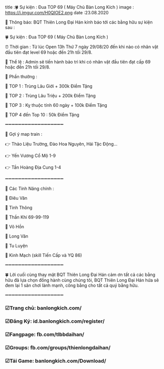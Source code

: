 title :🍀 Sự kiện : Đua TOP 69 ( Máy Chủ Bàn Long Kích )
image : https://i.imgur.com/H0QIOE2.png
date  :23.08.2020

🎀 Thông báo: BQT Thiên Long Đại Hán kính báo tới các bằng hữu sự kiện sau :

🍀 Sự kiện : Đua TOP 69 ( Máy Chủ Bàn Long Kích )

⏰ Thời gian : Từ lúc Open 13h Thứ 7 ngày 29/08/20 đến khi nào có nhân vật đầu tiên đạt level 69 hoặc đến 21h tối 29/8.

🔰 Thể lệ : Admin sẽ tiến hành bảo trì khi có nhân vật đầu tiên đạt cấp 69 hoặc đến 21h tối 29/8.

🔰 Phần thưởng : 

🏁 TOP 1 : Trùng Lâu Giới + 300k Điểm Tặng

🏁 TOP 2 : Trùng Lâu Triệu + 200k Điểm Tặng

🏁 TOP 3 : Kỵ thuộc tính 60 ngày + 100k Điểm Tặng

🏁 TOP 4 đến Top 10 : 50k Điểm Tặng

➖➖➖➖➖➖➖➖➖➖➖➖➖➖➖➖➖➖

🔷 Gợi ý map train : 

👉 Thảo Liệu Trường, Đào Hoa Nguyên, Hải Tặc Động...

👉 Yến Vương Cổ Mộ 1-9

👉 Tần Hoàng Địa Cung 1-4

➖➖➖➖➖➖➖➖➖➖➖➖➖➖➖➖➖➖

🔰 Các Tính Năng chính : 

🌾 Điêu Văn

🌾 Tinh Thông

🌾 Thần Khí 69-99-119

🌾 Võ Hồn

🌾 Long Văn

🌾 Tu Luyện

🌾 Kinh Mạch (skill Tiến Cấp và YQ 86)

➖➖➖➖➖➖➖➖➖➖➖➖➖➖➖➖➖➖

🍀 Lời cuối cùng thay mặt BQT Thiên Long Đại Hán cảm ơn tất cả các bằng hữu đã lựa chọn đồng hành cùng chúng tôi, BQT Thiên Long Đại Hán  hứa sẽ đem lại 1 sân chơi lành mạnh, công bằng cho tất cả quý bằng hữu.

➖➖➖➖➖➖➖➖➖➖➖➖➖➖➖➖➖➖

### ☑Trang chủ: banlongkich.com/

### ☑Đăng Ký: id.banlongkich.com/register/

### ☑Fangpage: fb.com/tlbbdaihan/

### ☑Groups: fb.com/groups/thienlongdaihan/

### ☑Tải Game: banlongkich.com/Download/
